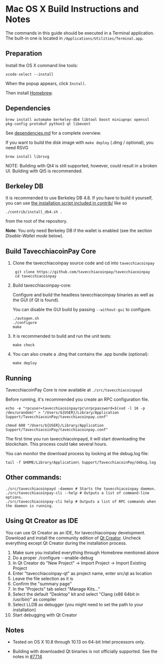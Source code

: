 Mac OS X Build Instructions and Notes
====================================
The commands in this guide should be executed in a Terminal application.
The built-in one is located in `/Applications/Utilities/Terminal.app`.

Preparation
-----------
Install the OS X command line tools:

`xcode-select --install`

When the popup appears, click `Install`.

Then install [Homebrew](https://brew.sh).

Dependencies
----------------------

    brew install automake berkeley-db4 libtool boost miniupnpc openssl pkg-config protobuf python3 qt libevent

See [dependencies.md](dependencies.md) for a complete overview.

If you want to build the disk image with `make deploy` (.dmg / optional), you need RSVG

    brew install librsvg

NOTE: Building with Qt4 is still supported, however, could result in a broken UI. Building with Qt5 is recommended.

Berkeley DB
-----------
It is recommended to use Berkeley DB 4.8. If you have to build it yourself,
you can use [the installation script included in contrib/](/contrib/install_db4.sh)
like so

```shell
./contrib/install_db4.sh .
```

from the root of the repository.

**Note**: You only need Berkeley DB if the wallet is enabled (see the section *Disable-Wallet mode* below).

Build TavecchiacoinPay Core
------------------------

1. Clone the tavecchiacoinpay source code and cd into `tavecchiacoinpay`

        git clone https://github.com/tavecchiacoinpay/tavecchiacoinpay
        cd tavecchiacoinpay

2.  Build tavecchiacoinpay-core:

    Configure and build the headless tavecchiacoinpay binaries as well as the GUI (if Qt is found).

    You can disable the GUI build by passing `--without-gui` to configure.

        ./autogen.sh
        ./configure
        make

3.  It is recommended to build and run the unit tests:

        make check

4.  You can also create a .dmg that contains the .app bundle (optional):

        make deploy

Running
-------

TavecchiacoinPay Core is now available at `./src/tavecchiacoinpayd`

Before running, it's recommended you create an RPC configuration file.

    echo -e "rpcuser=tavecchiacoinpayrpc\nrpcpassword=$(xxd -l 16 -p /dev/urandom)" > "/Users/${USER}/Library/Application Support/TavecchiacoinPay/tavecchiacoinpay.conf"

    chmod 600 "/Users/${USER}/Library/Application Support/TavecchiacoinPay/tavecchiacoinpay.conf"

The first time you run tavecchiacoinpayd, it will start downloading the blockchain. This process could take several hours.

You can monitor the download process by looking at the debug.log file:

    tail -f $HOME/Library/Application\ Support/TavecchiacoinPay/debug.log

Other commands:
-------

    ./src/tavecchiacoinpayd -daemon # Starts the tavecchiacoinpay daemon.
    ./src/tavecchiacoinpay-cli --help # Outputs a list of command-line options.
    ./src/tavecchiacoinpay-cli help # Outputs a list of RPC commands when the daemon is running.

Using Qt Creator as IDE
------------------------
You can use Qt Creator as an IDE, for tavecchiacoinpay development.
Download and install the community edition of [Qt Creator](https://www.qt.io/download/).
Uncheck everything except Qt Creator during the installation process.

1. Make sure you installed everything through Homebrew mentioned above
2. Do a proper ./configure --enable-debug
3. In Qt Creator do "New Project" -> Import Project -> Import Existing Project
4. Enter "tavecchiacoinpay-qt" as project name, enter src/qt as location
5. Leave the file selection as it is
6. Confirm the "summary page"
7. In the "Projects" tab select "Manage Kits..."
8. Select the default "Desktop" kit and select "Clang (x86 64bit in /usr/bin)" as compiler
9. Select LLDB as debugger (you might need to set the path to your installation)
10. Start debugging with Qt Creator

Notes
-----

* Tested on OS X 10.8 through 10.13 on 64-bit Intel processors only.

* Building with downloaded Qt binaries is not officially supported. See the notes in [#7714](https://github.com/tavecchiacoinpay/tavecchiacoinpay/issues/7714)
